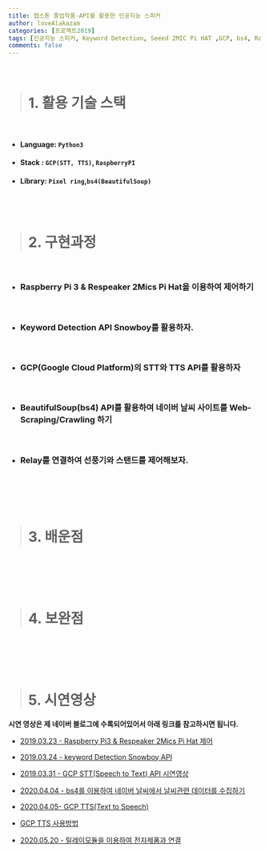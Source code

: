 ```yaml
---
title: 캡스톤 졸업작품-API를 활용한 인공지능 스피커
author: loveAlakazam
categories: [프로젝트2019]
tags: [인공지능 스피커, Keyword Detection, Seeed 2MIC Pi HAT ,GCP, bs4, Raspberry PI3, TTS, STT, Relay]
comments: false
---
```


<br>

> # 1. 활용 기술 스택

<br>

- #### Language: `Python3`
- #### Stack : `GCP(STT, TTS)`, `RaspberryPI`
- #### Library: `Pixel ring`,`bs4(BeautifulSoup)`

<br><br>

> # 2. 구현과정

<br>

- ### Raspberry Pi 3 & Respeaker 2Mics Pi Hat을 이용하여 제어하기

<br>

- ### Keyword Detection API Snowboy를 활용하자.

<br>

- ### GCP(Google Cloud Platform)의 STT와 TTS API를 활용하자

<br>

- ### BeautifulSoup(bs4) API를 활용하여 네이버 날씨 사이트를 Web-Scraping/Crawling 하기

<br>

- ### Relay를 연결하여 선풍기와 스탠드를 제어해보자.

<br>

<br><br>

> # 3. 배운점

<br>

<br><br>

> # 4. 보완점

<br>

<br><br>

> # 5. 시연영상

<b> 시연 영상은 제 네이버 블로그에 수록되어있어서 아래 링크를 참고하시면 됩니다.
</b>


- [2019.03.23 - Raspberry Pi3 & Respeaker 2Mics Pi Hat 제어](https://blog.naver.com/rose1216_)

- [2019.03.24 - keyword Detection Snowboy API ](https://blog.naver.com/rose1216_/221495778164)

- [2019.03.31 - GCP STT(Speech to Text)  API 시연영상](https://blog.naver.com/rose1216_/221501622704)


- [2020.04.04 - bs4를 이용하여 네이버 날씨에서 날씨관련 데이터를 수집하기](https://blog.naver.com/rose1216_/221505000508)


- [2020.04.05- GCP TTS(Text to Speech)](https://blog.naver.com/rose1216_/221505878423)

- [GCP TTS 사용방법](https://blog.naver.com/rose1216_/221751702177)


- [2020.05.20 - 릴레이모듈을 이용하여 전자제품과 연결](https://blog.naver.com/rose1216_/221542450240)
